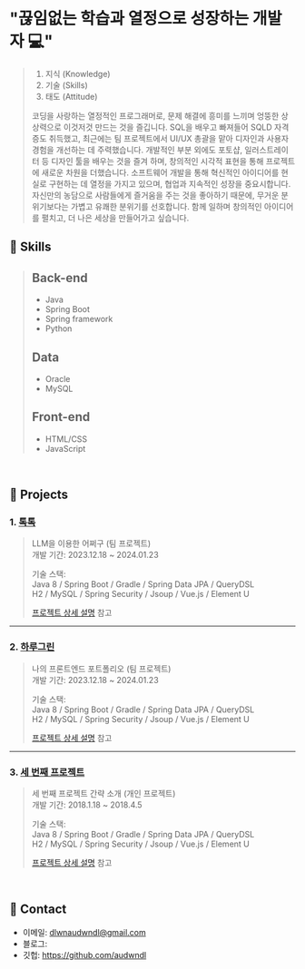 # "끊임없는 학습과 열정으로 성장하는 개발자 💻"
>  1. 지식 (Knowledge)
>  2. 기술 (Skills)
>  3. 태도 (Attitude)
>
>코딩을 사랑하는 열정적인 프로그래머로, 문제 해결에 흥미를 느끼며 엉뚱한 상상력으로 이것저것 만드는 것을 즐깁니다.
>SQL을 배우고 빠져들어 SQLD 자격증도 취득했고, 최근에는 팀 프로젝트에서 UI/UX 총괄을 맡아 디자인과 사용자 경험을 개선하는 데 주력했습니다.
>개발적인 부분 외에도 포토샵, 일러스트레이터 등 디자인 툴을 배우는 것을 즐겨 하며, 창의적인 시각적 표현을 통해 프로젝트에 새로운 차원을 더했습니다.
>소프트웨어 개발을 통해 혁신적인 아이디어를 현실로 구현하는 데 열정을 가지고 있으며, 협업과 지속적인 성장을 중요시합니다.
>자신만의 농담으로 사람들에게 즐거움을 주는 것을 좋아하기 때문에, 무거운 분위기보다는 가볍고 유쾌한 분위기를 선호합니다.
>함께 일하며 창의적인 아이디어를 펼치고, 더 나은 세상을 만들어가고 싶습니다.
>

## :pushpin: Skills
>## Back-end
>  - Java
>  - Spring Boot
>  - Spring framework
>  - Python
>## Data
>  - Oracle
>  - MySQL
>## Front-end
>  - HTML/CSS
>  - JavaScript
>
</br>

## :pushpin: Projects
### 1. [톡톡](https://github.com/2023-SMHRD-IS-AI1/HRGR)
>LLM을 이용한 어쩌구 (팀 프로젝트)  
>개발 기간: 2023.12.18 ~ 2024.01.23  
>  
>기술 스택:  
>Java 8 / Spring Boot / Gradle / Spring Data JPA / QueryDSL  
>H2 / MySQL / Spring Security / Jsoup / Vue.js / Element U  
>  
>[프로젝트 상세 설명](https://github.com/2021-SMHRD-KDT-AI-15/SNSRepo) 참고

---

### 2. [하루그린](https://github.com/2023-SMHRD-IS-AI1/HRGR)
>나의 프론트엔드 포트폴리오 (팀 프로젝트)  
>개발 기간: 2023.12.18 ~ 2024.01.23  
>  
>기술 스택:  
>Java 8 / Spring Boot / Gradle / Spring Data JPA / QueryDSL  
>H2 / MySQL / Spring Security / Jsoup / Vue.js / Element U  
>  
>[프로젝트 상세 설명](https://github.com/2021-SMHRD-KDT-AI-15/SNSRepo) 참고

---

### 3. [세 번째 프로젝트](https://github.com/JungHyung2/gitio.io)
>세 번째 프로젝트 간략 소개  (개인 프로젝트)  
>개발 기간: 2018.1.18 ~ 2018.4.5  
>  
>기술 스택:  
>Java 8 / Spring Boot / Gradle / Spring Data JPA / QueryDSL  
>H2 / MySQL / Spring Security / Jsoup / Vue.js / Element U  
>  
>[프로젝트 상세 설명](https://github.com/JungHyung2/gitio.io) 참고


</br>

## :pushpin: Contact
- 이메일: dlwnaudwndl@gmail.com
- 블로그: 
- 깃헙: https://github.com/audwndl

</br>



